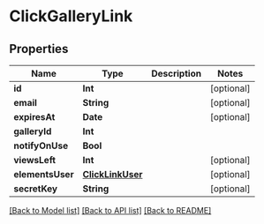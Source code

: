 # ClickGalleryLink

## Properties

Name | Type | Description | Notes
------------ | ------------- | ------------- | -------------
**id** | **Int** |  | [optional] 
**email** | **String** |  | [optional] 
**expiresAt** | **Date** |  | [optional] 
**galleryId** | **Int** |  | 
**notifyOnUse** | **Bool** |  | 
**viewsLeft** | **Int** |  | [optional] 
**elementsUser** | [**ClickLinkUser**](ClickLinkUser.md) |  | [optional] 
**secretKey** | **String** |  | [optional] 

[[Back to Model list]](../README.md#documentation-for-models) [[Back to API list]](../README.md#documentation-for-api-endpoints) [[Back to README]](../README.md)


